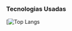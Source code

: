 ### Tecnologias Usadas 

[![Top Langs](https://github-readme-stats.vercel.app/api/top-langs/?username=nandonweb&layout=compact&theme=dark)
